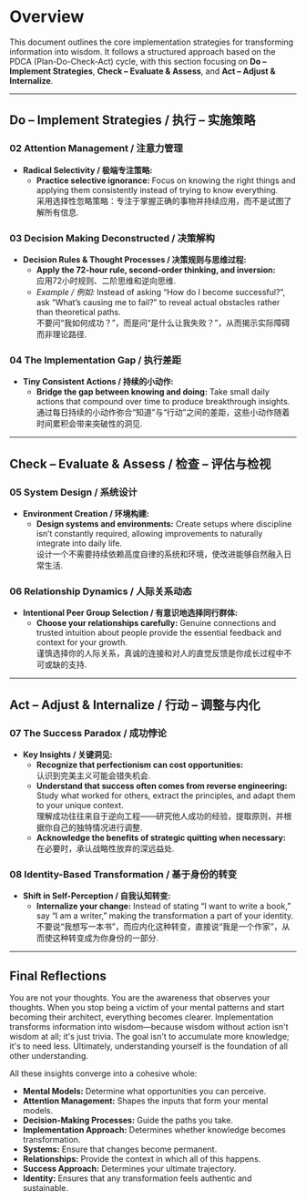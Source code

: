 # Overview

This document outlines the core implementation strategies for transforming information into wisdom. It follows a structured approach based on the PDCA (Plan-Do-Check-Act) cycle, with this section focusing on **Do – Implement Strategies**, **Check – Evaluate & Assess**, and **Act – Adjust & Internalize**.

---

## Do – Implement Strategies / 执行 – 实施策略

### 02 Attention Management / 注意力管理  
- **Radical Selectivity / 极端专注策略:**  
  - **Practice selective ignorance:** Focus on knowing the right things and applying them consistently instead of trying to know everything.  
    采用选择性忽略策略：专注于掌握正确的事物并持续应用，而不是试图了解所有信息.

### 03 Decision Making Deconstructed / 决策解构  
- **Decision Rules & Thought Processes / 决策规则与思维过程:**  
  - **Apply the 72-hour rule, second-order thinking, and inversion:**  
    应用72小时规则、二阶思维和逆向思维.  
  - *Example / 例如:* Instead of asking “How do I become successful?”, ask “What’s causing me to fail?” to reveal actual obstacles rather than theoretical paths.  
    不要问“我如何成功？”，而是问“是什么让我失败？”，从而揭示实际障碍而非理论路径.

### 04 The Implementation Gap / 执行差距  
- **Tiny Consistent Actions / 持续的小动作:**  
  - **Bridge the gap between knowing and doing:** Take small daily actions that compound over time to produce breakthrough insights.  
    通过每日持续的小动作弥合“知道”与“行动”之间的差距，这些小动作随着时间累积会带来突破性的洞见.

---

## Check – Evaluate & Assess / 检查 – 评估与检视

### 05 System Design / 系统设计  
- **Environment Creation / 环境构建:**  
  - **Design systems and environments:** Create setups where discipline isn’t constantly required, allowing improvements to naturally integrate into daily life.  
    设计一个不需要持续依赖高度自律的系统和环境，使改进能够自然融入日常生活.

### 06 Relationship Dynamics / 人际关系动态  
- **Intentional Peer Group Selection / 有意识地选择同行群体:**  
  - **Choose your relationships carefully:** Genuine connections and trusted intuition about people provide the essential feedback and context for your growth.  
    谨慎选择你的人际关系，真诚的连接和对人的直觉反馈是你成长过程中不可或缺的支持.

---

## Act – Adjust & Internalize / 行动 – 调整与内化

### 07 The Success Paradox / 成功悖论  
- **Key Insights / 关键洞见:**  
  - **Recognize that perfectionism can cost opportunities:**  
    认识到完美主义可能会错失机会.  
  - **Understand that success often comes from reverse engineering:** Study what worked for others, extract the principles, and adapt them to your unique context.  
    理解成功往往来自于逆向工程——研究他人成功的经验，提取原则，并根据你自己的独特情况进行调整.  
  - **Acknowledge the benefits of strategic quitting when necessary:**  
    在必要时，承认战略性放弃的深远益处.

### 08 Identity-Based Transformation / 基于身份的转变  
- **Shift in Self-Perception / 自我认知转变:**  
  - **Internalize your change:** Instead of stating “I want to write a book,” say “I am a writer,” making the transformation a part of your identity.  
    不要说“我想写一本书”，而应内化这种转变，直接说“我是一个作家”，从而使这种转变成为你身份的一部分.

---

## Final Reflections

You are not your thoughts. You are the awareness that observes your thoughts. When you stop being a victim of your mental patterns and start becoming their architect, everything becomes clearer. Implementation transforms information into wisdom—because wisdom without action isn't wisdom at all; it's just trivia. The goal isn't to accumulate more knowledge; it's to need less. Ultimately, understanding yourself is the foundation of all other understanding.

All these insights converge into a cohesive whole:  
- **Mental Models:** Determine what opportunities you can perceive.  
- **Attention Management:** Shapes the inputs that form your mental models.  
- **Decision-Making Processes:** Guide the paths you take.  
- **Implementation Approach:** Determines whether knowledge becomes transformation.  
- **Systems:** Ensure that changes become permanent.  
- **Relationships:** Provide the context in which all of this happens.  
- **Success Approach:** Determines your ultimate trajectory.  
- **Identity:** Ensures that any transformation feels authentic and sustainable.

